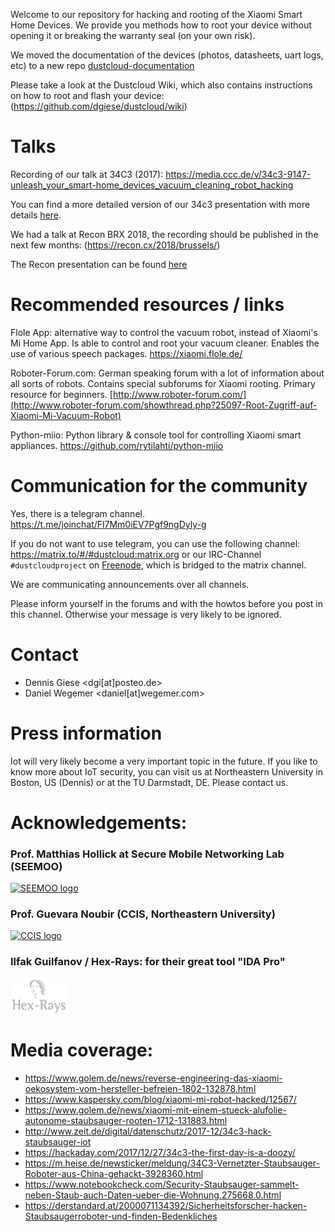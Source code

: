 Welcome to our repository for hacking and rooting of the Xiaomi Smart Home Devices. We provide you methods how to root your device without opening it or breaking the warranty seal (on your own risk).

We moved the documentation of the devices (photos, datasheets, uart logs, etc) to a new repo [dustcloud-documentation](https://github.com/dgiese/dustcloud-documentation)

Please take a look at the Dustcloud Wiki, which also contains instructions on how to root and flash your device: (https://github.com/dgiese/dustcloud/wiki)

# Talks

Recording of our talk at 34C3 (2017): https://media.ccc.de/v/34c3-9147-unleash_your_smart-home_devices_vacuum_cleaning_robot_hacking

You can find a more detailed version of our 34c3 presentation with more details [here](https://github.com/dgiese/dustcloud/raw/master/presentations/34c3-2017/34c3_Staubi-current_split_animation.pdf).

We had a talk at Recon BRX 2018, the recording should be published in the next few months: (https://recon.cx/2018/brussels/)

The Recon presentation can be found [here](https://github.com/dgiese/dustcloud/raw/master/presentations/Recon-BRX2018/recon_brx_2018-final-split.pdf)

# Recommended resources / links

Flole App: alternative way to control the vacuum robot, instead of Xiaomi's Mi Home App. Is able to control and root your vacuum cleaner. Enables the use of various speech packages.
https://xiaomi.flole.de/

Roboter-Forum.com: German speaking forum with a lot of information about all sorts of robots. Contains special subforums for Xiaomi rooting. Primary resource for beginners.
[http://www.roboter-forum.com/](http://www.roboter-forum.com/showthread.php?25097-Root-Zugriff-auf-Xiaomi-Mi-Vacuum-Robot)

Python-miio: Python library & console tool for controlling Xiaomi smart appliances. 
https://github.com/rytilahti/python-miio


# Communication for the community
Yes, there is a telegram channel. https://t.me/joinchat/Fl7Mm0iEV7Pgf9ngDyly-g

If you do not want to use telegram, you can use the following channel: https://matrix.to/#/#dustcloud:matrix.org
or our IRC-Channel `#dustcloudproject` on [Freenode](https://freenode.net/), which is bridged to the matrix channel. 

We are communicating announcements over all channels. 

Please inform yourself in the forums and with the howtos before you post in this channel. Otherwise your message is very likely to be ignored.

# Contact
* Dennis Giese <dgi[at]posteo.de>
* Daniel Wegemer <daniel[at]wegemer.com>

# Press information
Iot will very likely become a very important topic in the future. 
If you like to know more about IoT security, you can visit us at Northeastern University in Boston, US (Dennis) or at the TU Darmstadt, DE. Please contact us.

# Acknowledgements:
### Prof. Matthias Hollick at Secure Mobile Networking Lab (SEEMOO)
<a href="https://www.seemoo.tu-darmstadt.de">![SEEMOO logo](https://github.com/dgiese/dustcloud/raw/master/gfx/seemoo.png)</a>
### Prof. Guevara Noubir (CCIS, Northeastern University)
<a href="http://www.ccs.neu.edu/home/noubir/Home.html">![CCIS logo](https://github.com/dgiese/dustcloud/raw/master/gfx/CCISLogo_S_gR.png)</a>
### Ilfak Guilfanov / Hex-Rays: for their great tool "IDA Pro"
<a href="https://www.hex-rays.com/">![Hex-rays logo](https://github.com/dgiese/dustcloud/raw/master/gfx/hex-rays.png)</a>
# Media coverage:
* https://www.golem.de/news/reverse-engineering-das-xiaomi-oekosystem-vom-hersteller-befreien-1802-132878.html
* https://www.kaspersky.com/blog/xiaomi-mi-robot-hacked/12567/
* https://www.golem.de/news/xiaomi-mit-einem-stueck-alufolie-autonome-staubsauger-rooten-1712-131883.html
* http://www.zeit.de/digital/datenschutz/2017-12/34c3-hack-staubsauger-iot
* https://hackaday.com/2017/12/27/34c3-the-first-day-is-a-doozy/
* https://m.heise.de/newsticker/meldung/34C3-Vernetzter-Staubsauger-Roboter-aus-China-gehackt-3928360.html
* https://www.notebookcheck.com/Security-Staubsauger-sammelt-neben-Staub-auch-Daten-ueber-die-Wohnung.275668.0.html
* https://derstandard.at/2000071134392/Sicherheitsforscher-hacken-Staubsaugerroboter-und-finden-Bedenkliches
